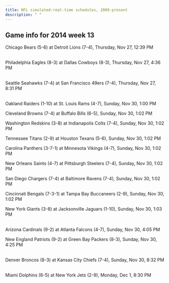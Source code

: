 ```yaml
---
title: NFL simulated-real-time schedules, 2009-present
description: " "
---
```


## Game info for 2014 week 13
Chicago Bears (5-6) at Detroit Lions (7-4), Thursday, Nov 27, 12:39 PM

<br/>Philadelphia Eagles (8-3) at Dallas Cowboys (8-3), Thursday, Nov 27, 4:36 PM

<br/>Seattle Seahawks (7-4) at San Francisco 49ers (7-4), Thursday, Nov 27, 8:31 PM

<br/>Oakland Raiders (1-10) at St. Louis Rams (4-7), Sunday, Nov 30, 1:00 PM

Cleveland Browns (7-4) at Buffalo Bills (6-5), Sunday, Nov 30, 1:02 PM

Washington Redskins (3-8) at Indianapolis Colts (7-4), Sunday, Nov 30, 1:02 PM

Tennessee Titans (2-9) at Houston Texans (5-6), Sunday, Nov 30, 1:02 PM

Carolina Panthers (3-7-1) at Minnesota Vikings (4-7), Sunday, Nov 30, 1:02 PM

New Orleans Saints (4-7) at Pittsburgh Steelers (7-4), Sunday, Nov 30, 1:02 PM

San Diego Chargers (7-4) at Baltimore Ravens (7-4), Sunday, Nov 30, 1:02 PM

Cincinnati Bengals (7-3-1) at Tampa Bay Buccaneers (2-9), Sunday, Nov 30, 1:02 PM

New York Giants (3-8) at Jacksonville Jaguars (1-10), Sunday, Nov 30, 1:03 PM

<br/>Arizona Cardinals (9-2) at Atlanta Falcons (4-7), Sunday, Nov 30, 4:05 PM

New England Patriots (9-2) at Green Bay Packers (8-3), Sunday, Nov 30, 4:25 PM

<br/>Denver Broncos (8-3) at Kansas City Chiefs (7-4), Sunday, Nov 30, 8:32 PM

<br/>Miami Dolphins (6-5) at New York Jets (2-9), Monday, Dec 1, 8:30 PM

